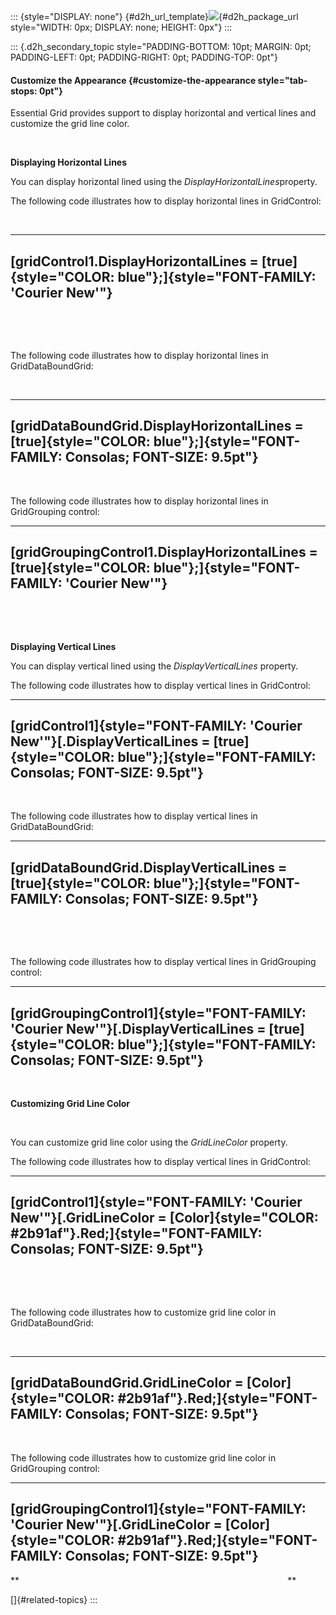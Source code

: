::: {style="DISPLAY: none"}
[](ms-xhelp:///?Id=d2h_url_template){#d2h_url_template}![](!package_url!){#d2h_package_url style="WIDTH: 0px; DISPLAY: none; HEIGHT: 0px"}
:::

::: {.d2h_secondary_topic style="PADDING-BOTTOM: 10pt; MARGIN: 0pt; PADDING-LEFT: 0pt; PADDING-RIGHT: 0pt; PADDING-TOP: 0pt"}
#### Customize the Appearance {#customize-the-appearance style="tab-stops: 0pt"}

Essential Grid provides support to display horizontal and vertical lines and customize the grid line color.

 

**Displaying Horizontal Lines**

You can display horizontal lined using the *DisplayHorizontalLines*property.

The following code illustrates how to display horizontal lines in GridControl:

 

  ----------------------------------------------------------------------------------------------------------
  [gridControl1.DisplayHorizontalLines = [true]{style="COLOR: blue"};]{style="FONT-FAMILY: 'Courier New'"}
  ----------------------------------------------------------------------------------------------------------

 

 

The following code illustrates how to display horizontal lines in GridDataBoundGrid:

 

  ----------------------------------------------------------------------------------------------------------------------------
  [gridDataBoundGrid.DisplayHorizontalLines = [true]{style="COLOR: blue"};]{style="FONT-FAMILY: Consolas; FONT-SIZE: 9.5pt"}
  ----------------------------------------------------------------------------------------------------------------------------

 

The following code illustrates how to display horizontal lines in GridGrouping control:

  ------------------------------------------------------------------------------------------------------------------
  [gridGroupingControl1.DisplayHorizontalLines = [true]{style="COLOR: blue"};]{style="FONT-FAMILY: 'Courier New'"}
  ------------------------------------------------------------------------------------------------------------------

 

 

**Displaying Vertical Lines**

You can display vertical lined using the *DisplayVerticalLines* property.

The following code illustrates how to display vertical lines in GridControl:

  -----------------------------------------------------------------------------------------------------------------------------------------------------------
  [gridControl1]{style="FONT-FAMILY: 'Courier New'"}[.DisplayVerticalLines = [true]{style="COLOR: blue"};]{style="FONT-FAMILY: Consolas; FONT-SIZE: 9.5pt"}
  -----------------------------------------------------------------------------------------------------------------------------------------------------------

 

The following code illustrates how to display vertical lines in GridDataBoundGrid:

  --------------------------------------------------------------------------------------------------------------------------
  [gridDataBoundGrid.DisplayVerticalLines = [true]{style="COLOR: blue"};]{style="FONT-FAMILY: Consolas; FONT-SIZE: 9.5pt"}
  --------------------------------------------------------------------------------------------------------------------------

 

 

The following code illustrates how to display vertical lines in GridGrouping control:

  -------------------------------------------------------------------------------------------------------------------------------------------------------------------
  [gridGroupingControl1]{style="FONT-FAMILY: 'Courier New'"}[.DisplayVerticalLines = [true]{style="COLOR: blue"};]{style="FONT-FAMILY: Consolas; FONT-SIZE: 9.5pt"}
  -------------------------------------------------------------------------------------------------------------------------------------------------------------------

 

**Customizing Grid Line Color**

 

You can customize grid line color using the *GridLineColor* property.

The following code illustrates how to display vertical lines in GridControl:

  ------------------------------------------------------------------------------------------------------------------------------------------------------------
  [gridControl1]{style="FONT-FAMILY: 'Courier New'"}[.GridLineColor = [Color]{style="COLOR: #2b91af"}.Red;]{style="FONT-FAMILY: Consolas; FONT-SIZE: 9.5pt"}
  ------------------------------------------------------------------------------------------------------------------------------------------------------------

 

 

The following code illustrates how to customize grid line color in GridDataBoundGrid:

 

  ---------------------------------------------------------------------------------------------------------------------------
  [gridDataBoundGrid.GridLineColor = [Color]{style="COLOR: #2b91af"}.Red;]{style="FONT-FAMILY: Consolas; FONT-SIZE: 9.5pt"}
  ---------------------------------------------------------------------------------------------------------------------------

 

The following code illustrates how to customize grid line color in GridGrouping control:

  --------------------------------------------------------------------------------------------------------------------------------------------------------------------
  [gridGroupingControl1]{style="FONT-FAMILY: 'Courier New'"}[.GridLineColor = [Color]{style="COLOR: #2b91af"}.Red;]{style="FONT-FAMILY: Consolas; FONT-SIZE: 9.5pt"}
  --------------------------------------------------------------------------------------------------------------------------------------------------------------------

**                                                                                                             **

[]{#related-topics}
:::
